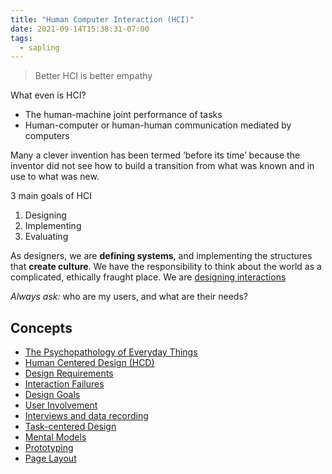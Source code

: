 ```yaml
---
title: "Human Computer Interaction (HCI)"
date: 2021-09-14T15:38:31-07:00
tags:
  - sapling
---
```


> Better HCI is better empathy

What even is HCI?

- The human-machine joint performance of tasks
- Human-computer or human-human communication mediated by computers

Many a clever invention has been termed ‘before its time’ because the inventor did not see how to build a transition from what was known and in use to what was new.

3 main goals of HCI

1. Designing
2. Implementing
3. Evaluating

As designers, we are **defining systems**, and implementing the structures that **create culture**. We have the responsibility to think about the world as a complicated, ethically fraught place. We are [designing interactions](thoughts/interaction%20design.md)

_Always ask:_ who are my users, and what are their needs?

## Concepts

- [The Psychopathology of Everyday Things](thoughts/The%20Psychopathology%20of%20Everyday%20Things.md)
- [Human Centered Design (HCD)](thoughts/human%20centered%20design.md)
- [Design Requirements](thoughts/design%20requirements.md)
- [Interaction Failures](thoughts/interaction%20failure.md)
- [Design Goals](thoughts/design%20goals.md)
- [User Involvement](thoughts/user%20involvement.md)
- [Interviews and data recording](thoughts/interviews%20and%20data%20recording.md)
- [Task-centered Design](thoughts/task%20centered%20design.md)
- [Mental Models](thoughts/mental%20model.md)
- [Prototyping](thoughts/prototyping.md)
- [Page Layout](thoughts/page%20layout.md)

